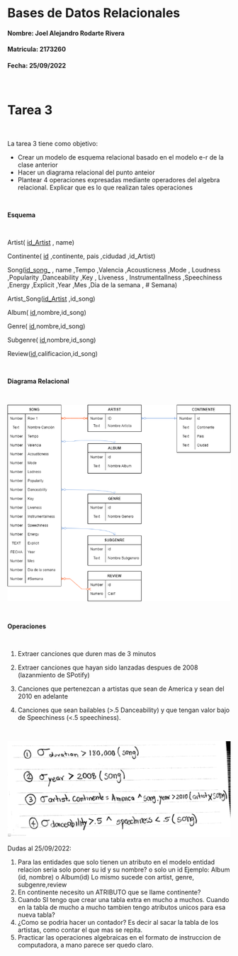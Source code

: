 # Bases de Datos Relacionales 
#### Nombre: Joel Alejandro Rodarte Rivera  
#### Matricula: 2173260
#### Fecha: 25/09/2022
<br/>

# Tarea 3
<br/>

La tarea 3 tiene como objetivo:
* Crear un modelo de esquema relacional basado en el modelo e-r de la clase anterior
* Hacer un diagrama relacional del punto anteior
* Plantear 4 operaciones expresadas mediante operadores del algebra relacional. Explicar que es lo que realizan tales operaciones 

<br/>

**Esquema**

<br/>

Artist( <ins>id_Artist</ins> , name)
 
Continente( <ins>id</ins> ,continente, pais ,cidudad ,id_Artist)

Song(<ins>id_song_</ins> , name ,Tempo ,Valencia ,Acousticness ,Mode , Loudness ,Popularity ,Danceability ,Key , Liveness , Instrumentallness ,Speechiness ,Energy ,Explicit ,Year ,Mes ,Dia de la semana , # Semana)

Artist_Song(<ins>id_Artist</ins> ,id_song)

Album( <ins>id</ins>,nombre,id_song)

Genre( <ins>id</ins>,nombre,id_song) 

Subgenre( <ins>id</ins>,nombre,id_song)

Review(<ins>id</ins>,calificacion,id_song)

<br/>

**Diagrama Relacional**

<br/>

![Modelo Relacional ](Tarea3_ModeloRelacional.png)

<br/>

**Operaciones**

<br/>

1. Extraer canciones que duren mas de 3 minutos

2. Extraer canciones que hayan sido lanzadas despues de 2008 (lazanmiento de SPotify)

3. Canciones que pertenezcan a artistas que sean de America y sean del 2010 en adelante 

4. Canciones que sean bailables (>.5 Danceability) y que tengan valor bajo de Speechiness (<.5 speechiness).

<br/>

![Operaciones Algebraicas ](Tarea3_OperacioneAlgebraicas.png)


Dudas al 25/09/2022: 

1. Para las entidades que solo tienen un atributo en el modelo entidad relacion seria solo poner su id y su nombre? o solo un id
Ejemplo: Album (id, nombre) o Album(id)
Lo mismo sucede con artist, genre, subgenre,review
2. En continente necesito un ATRIBUTO que se llame continente? 
3. Cuando SI tengo que crear una tabla extra en mucho a muchos. Cuando en la tabla de mucho a mucho tambien tengo atributos unicos para esa nueva tabla? 
4. ¿Como se podria hacer un contador? Es decir al sacar la tabla de los artistas, como contar el que mas se repita. 
4. Practicar las operaciones algebraicas en el formato de instruccion de computadora, a mano parece ser quedo claro. 